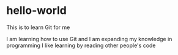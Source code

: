 # hello-world
This is to learn Git for me



I am learning how to use Git and I am expanding my knowledge in programming
I like learning by reading other people's code
